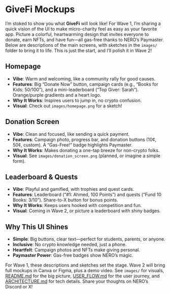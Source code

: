 # GiveFi Mockups
I’m stoked to show you what **GiveFi** will look like! For Wave 1, I’m sharing a quick vision of the UI to make micro-charity feel as easy as your favorite app. Picture a colorful, heartwarming design that invites everyone to donate, earn NFTs, and have fun—all gas-free thanks to NERO’s Paymaster. Below are descriptions of the main screens, with sketches in the `images/` folder to bring it to life. This is just the start, and I’ll polish it in Wave 2!

## Homepage

- **Vibe**: Warm and welcoming, like a community rally for good causes.  
- **Features**: Big “Donate Now” button, campaign cards (e.g., “Books for Kids: $50/$100”), and a mini-leaderboard (“Top Giver: Sarah”). Orange/purple gradients and a heart logo.  
- **Why It Works**: Inspires users to jump in, no crypto confusion.  
- **Visual**: Check out `images/homepage.png` for a sketch!

## Donation Screen

- **Vibe**: Clean and focused, like sending a quick payment.  
- **Features**: Campaign photo, progress bar, and donation buttons (10¢, 50¢, custom). A “Gas-Free!” badge highlights Paymaster.  
- **Why It Works**: Makes donating a one-tap breeze for non-crypto folks.  
- **Visual**: See `images/donation_screen.png` (planned, or imagine a simple form).

## Leaderboard & Quests

- **Vibe**: Playful and gamified, with trophies and quest cards.  
- **Features**: Leaderboard (“#1: Ahmed, 100 Points”) and quests (“Fund 10 Books: 3/10”). Share-to-X button for bonus points.  
- **Why It Works**: Keeps users hooked with competition and fun.  
- **Visual**: Coming in Wave 2, or picture a leaderboard with shiny badges.

## Why This UI Shines

- **Simple**: Big buttons, clear text—perfect for students, parents, or anyone.  
- **Inclusive**: No crypto knowledge needed, just a phone.  
- **Heartfelt**: Campaign photos and NFTs make giving personal.  
- **Paymaster Power**: Gas-free badges show NERO’s magic.

For Wave 1, these descriptions and sketches set the stage. Wave 2 will bring full mockups in Canva or Figma, plus a demo video. See `images/` for visuals, [README.md](README.md) for the big picture, [USER_FLOW.md](USER_FLOW.md) for the user journey, and [ARCHITECTURE.md](ARCHITECTURE.md) for tech details. Share your thoughts on NERO’s Discord or X!
